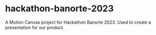 # hackathon-banorte-2023
A Motion Canvas project for Hackathon Banorte 2023. Used to create a presentation for our product.
